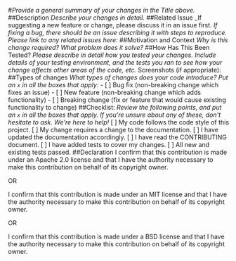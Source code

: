 #_Provide a general summary of your changes in the Title above._
##Description
_Describe your changes in detail._
##Related Issue
_If suggesting a new feature or change, please discuss it in an issue first. _If fixing a bug, there should be an issue describing it with steps to reproduce._ _Please link to any related issues here:_
##Motivation and Context
_Why is this change required? What problem does it solve?_
##How Has This Been Tested?
_Please describe in detail how you tested your changes. Include details of your testing environment, and the tests you ran to see how your change affects other areas of the code, etc._
Screenshots (if appropriate):
##Types of changes
_What types of changes does your code introduce? Put an `x` in all the boxes that apply:_ - [ ] Bug fix (non-breaking change which fixes an issue) - [ ] New feature (non-breaking change which adds functionality) - [ ] Breaking change (fix or feature that would cause existing functionality to change)
##Checklist:
_Review the following points, and put an `x` in all the boxes that apply. If you're unsure about any of these, don't hesitate to ask. We're here to help!_
[ ] My code follows the code style of this project.
[ ] My change requires a change to the documentation.
[ ] I have updated the documentation accordingly.
[ ] I have read the CONTRIBUTING document.
[ ] I have added tests to cover my changes.
[ ] All new and existing tests passed.
##Declaration
I confirm that this contribution is made under an Apache 2.0 license and that I have the authority necessary to make this contribution on behalf of its copyright owner.

OR

I confirm that this contribution is made under an MIT license and that I have the authority necessary to make this contribution on behalf of its copyright owner.

OR

I confirm that this contribution is made under a BSD license and that I have the authority necessary to make this contribution on behalf of its copyright owner.

